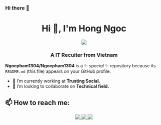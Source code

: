 ### Hi there 👋
<h1 align="center">Hi 👋, I'm Hong Ngoc</h1>
<p align="center"><img src="https://img.icons8.com/color/48/000000/vietnam-circular.png"/></p>
<h3 align="center"> A IT Recuiter from Vietnam </h3>

**Ngocpham1304/Ngocpham1304** is a ✨ _special_ ✨ repository because its `README.md` (this file) appears on your GitHub profile.

- 🔭 I’m currently working at **Trusting Social.** 
- 👯 I’m looking to collaborate on **Technical field.**

## 📫 How to reach me:


<p align="center">
  <a href="https://www.linkedin.com/in/hongngoc-pham/" target="_blank">
    <img src="https://img.icons8.com/fluent/48/000000/linkedin.png"/>
  </a>
  <a href="https://www.facebook.com/daisy.1304/" alt="Facebook">
    <img src="https://img.icons8.com/fluent/48/000000/facebook-new.png" target="_blank" />
  </a> 
  <a href="mailto: pthngoc134@gmail.com" alt="Email">
    <img src="https://img.icons8.com/fluent/48/000000/mailing.png"/>
  </a>
</p>

